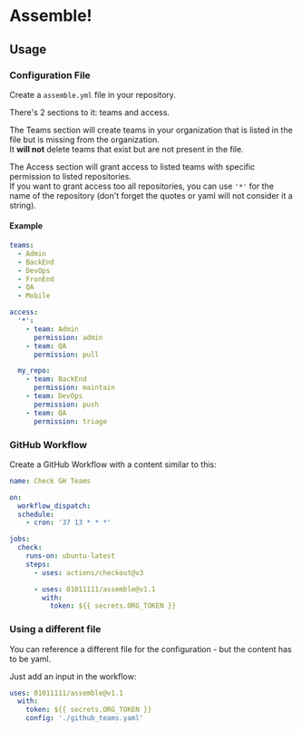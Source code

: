# Assemble!

## Usage

### Configuration File

Create a `assemble.yml` file in your repository.

There's 2 sections to it: teams and access.

The Teams section will create teams in your organization that is listed in the file but is missing from the organization.  
It **will not** delete teams that exist but are not present in the file.

The Access section will grant access to listed teams with specific permission to listed repositories.  
If you want to grant access too all repositories, you can use `'*'` for the name of the repository (don't forget the quotes or yaml will not consider it a string).

#### Example

```yaml
teams:
  - Admin
  - BackEnd
  - DevOps
  - FronEnd
  - QA
  - Mobile

access:
  '*':
    - team: Admin
      permission: admin
    - team: QA
      permission: pull

  my_repo:
    - team: BackEnd
      permission: maintain
    - team: DevOps
      permission: push
    - team: QA
      permission: triage


```

### GitHub Workflow

Create a GitHub Workflow with a content similar to this:

```yaml
name: Check GH Teams

on:
  workflow_dispatch:
  schedule:
    - cron: '37 13 * * *'

jobs:
  check:
    runs-on: ubuntu-latest
    steps:
      - uses: actions/checkout@v3

      - uses: 01011111/assemble@v1.1
        with:
          token: ${{ secrets.ORG_TOKEN }}

```

### Using a different file

You can reference a different file for the configuration - but the content has to be yaml.

Just add an input in the workflow:

```yaml
uses: 01011111/assemble@v1.1
  with:
    token: ${{ secrets.ORG_TOKEN }}
    config: './github_teams.yaml'

```
